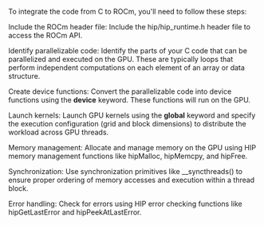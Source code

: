 To integrate the code from C to ROCm, you'll need to follow these steps:

Include the ROCm header file: Include the hip/hip_runtime.h header file to access the ROCm API.

Identify parallelizable code: Identify the parts of your C code that can be parallelized and executed on the GPU. These are typically loops that perform independent computations on each element of an array or data structure.

Create device functions: Convert the parallelizable code into device functions using the __device__ keyword. These functions will run on the GPU.

Launch kernels: Launch GPU kernels using the __global__ keyword and specify the execution configuration (grid and block dimensions) to distribute the workload across GPU threads.

Memory management: Allocate and manage memory on the GPU using HIP memory management functions like hipMalloc, hipMemcpy, and hipFree.

Synchronization: Use synchronization primitives like __syncthreads() to ensure proper ordering of memory accesses and execution within a thread block.

Error handling: Check for errors using HIP error checking functions like hipGetLastError and hipPeekAtLastError.